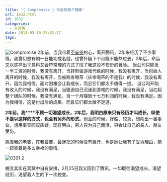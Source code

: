 ```yaml
---
title: '{ Compromise } 为妥协找个理由'
url: 1632.html
id: 1632
categories:
  - 未分类
date: 2013-03-10 23:51:17
tags:
---
```


![Compromise](http://caib.me/wp-content/uploads/2013/03/compromise.jpg "compromise.jpg") 2年前，当我带着[不安份](http://caib.me/evolution/)的心，离开腾讯，2年来经历了不少事情，我曾幻想有朝一日能功成名就，也曾怀疑下个月能不能熬过去，2年后，命运又以这样出乎意料又合符常理的方式了段了我这段不安份的冒险。  当公司只能发一半工资的时候，我没有离开，当转型做游戏代练的时候，我没有离开，当创始人离开的时候，我没有离开，当被跨省喝茶（庆幸喝茶的不是我）的时候，我没有离开，因为我相信，面对困难会让我成长，而且它们都太不值得一提。 当公司开始有收入的时候，我没有满足，当强迫自己沉迷到游戏的时候，我没有满足，当扛起整个团队的时候，我没有满足，当一个月赚到十七万利润的时候，我没有满足，因为我相信，这是付出后的成果，而且它们都太微不足道。

**2年前，我****不顾一切渴望成长，2年后，我明白原来只有经历才叫成长，纵使不是以这样的方式，也会有另外的形式**。创业的时候，好胜、较真，想闯出一番事业，想用事实回应质疑，现在明白，男人只为自己而活，只会让自己的亲人、朋友受伤。

感激我的老婆，在我最苦，最迷茫的时候没有离开，也是她让我有了妥协理由，能一起笑着是多么幸福的事情。

![0301 2](http://caib.me/wp-content/uploads/2013/03/0301_2.jpg "0301_2.jpg")

蜕变其实在冥冥中自有安排，2月25日我又回到了腾讯，一如既往渴望成长，渴望经历，渴望着人生的下一次蜕变。
